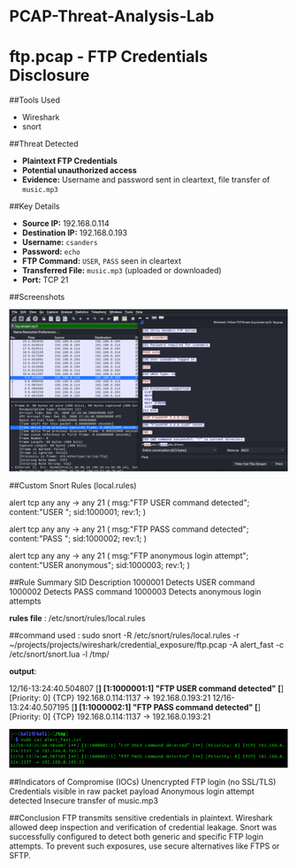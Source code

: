 # PCAP-Threat-Analysis-Lab

# ftp.pcap - FTP Credentials Disclosure

##Tools Used
- Wireshark
- snort

##Threat Detected
- **Plaintext FTP Credentials**
- **Potential unauthorized access**
- **Evidence:** Username and password sent in cleartext, file transfer of `music.mp3`

##Key Details
- **Source IP:** 192.168.0.114
- **Destination IP:** 192.168.0.193
- **Username:** `csanders`
- **Password:** `echo`
- **FTP Command:** `USER`, `PASS` seen in cleartext
- **Transferred File:** `music.mp3` (uploaded or downloaded)
- **Port:** TCP 21


##Screenshots

![FTP Credentials in Wireshark](https://github.com/king0fdarkness/PCAP-Threat-Analysis-Lab/blob/main/screenshots/ftp-credentials.png)

##Custom Snort Rules (local.rules)

alert tcp any any -> any 21 (
    msg:"FTP USER command detected";
    content:"USER ";
    sid:1000001;
    rev:1;
)

alert tcp any any -> any 21 (
    msg:"FTP PASS command detected";
    content:"PASS ";
    sid:1000002;
    rev:1;
)

alert tcp any any -> any 21 (
    msg:"FTP anonymous login attempt";
    content:"USER anonymous";
    sid:1000003;
    rev:1;
)

##Rule Summary
SID	Description
1000001	Detects USER command
1000002	Detects PASS command
1000003	Detects anonymous login attempts

**rules file** : /etc/snort/rules/local.rules

##command used :
sudo snort -R /etc/snort/rules/local.rules -r ~/projects/projects/wireshark/credential_exposure/ftp.pcap -A alert_fast -c /etc/snort/snort.lua -l /tmp/

**output**:

12/16-13:24:40.504807 [**] [1:1000001:1] "FTP USER command detected" [**] [Priority: 0] {TCP} 192.168.0.114:1137 -> 192.168.0.193:21
12/16-13:24:40.507195 [**] [1:1000002:1] "FTP PASS command detected" [**] [Priority: 0] {TCP} 192.168.0.114:1137 -> 192.168.0.193:21

![alert by snort](https://github.com/king0fdarkness/PCAP-Threat-Analysis-Lab/blob/main/screenshots/snort_alert.png)

##Indicators of Compromise (IOCs)
Unencrypted FTP login (no SSL/TLS)
Credentials visible in raw packet payload
Anonymous login attempt detected
Insecure transfer of music.mp3

##Conclusion
FTP transmits sensitive credentials in plaintext.
Wireshark allowed deep inspection and verification of credential leakage.
Snort was successfully configured to detect both generic and specific FTP login attempts.
To prevent such exposures, use secure alternatives like FTPS or SFTP.
